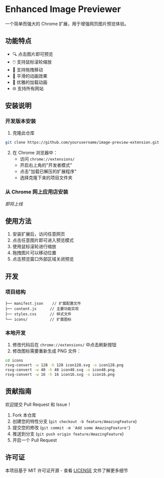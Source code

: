 # Enhanced Image Previewer

一个简单而强大的 Chrome 扩展，用于增强网页图片预览体验。

## 功能特点

- 🔍 点击图片即可预览
- 🖱️ 支持鼠标滚轮缩放
- 🎯 支持拖拽移动
- 💫 平滑的动画效果
- 🎨 优雅的加载动画
- 🌐 支持所有网站

## 安装说明

### 开发版本安装
1. 克隆此仓库
```bash
git clone https://github.com/yourusername/image-preview-extension.git
```

2. 在 Chrome 浏览器中：
   - 访问 `chrome://extensions/`
   - 开启右上角的"开发者模式"
   - 点击"加载已解压的扩展程序"
   - 选择克隆下来的项目文件夹

### 从 Chrome 网上应用店安装
*即将上线*

## 使用方法

1. 安装扩展后，访问任意网页
2. 点击任意图片即可进入预览模式
3. 使用鼠标滚轮进行缩放
4. 拖拽图片可以移动位置
5. 点击预览窗口外部区域关闭预览

## 开发

### 项目结构
```
├── manifest.json    // 扩展配置文件
├── content.js      // 主要功能实现
├── styles.css      // 样式文件
└── icons/          // 扩展图标
```

### 本地开发
1. 修改代码后在 `chrome://extensions/` 中点击刷新按钮
2. 修改图标需要重新生成 PNG 文件：
```bash
cd icons
rsvg-convert -w 128 -h 128 icon128.svg -o icon128.png
rsvg-convert -w 48 -h 48 icon48.svg -o icon48.png
rsvg-convert -w 16 -h 16 icon16.svg -o icon16.png
```

## 贡献指南

欢迎提交 Pull Request 和 Issue！

1. Fork 本仓库
2. 创建您的特性分支 (`git checkout -b feature/AmazingFeature`)
3. 提交您的修改 (`git commit -m 'Add some AmazingFeature'`)
4. 推送到分支 (`git push origin feature/AmazingFeature`)
5. 开启一个 Pull Request

## 许可证

本项目基于 MIT 许可证开源 - 查看 [LICENSE](LICENSE) 文件了解更多细节
